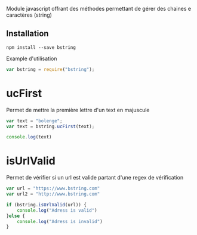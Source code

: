 Module javascript offrant des méthodes permettant de gérer des chaines e caractères (string)

## Installation

`npm install --save bstring`

Example d'utilisation

```js
var bstring = require("bstring");

```

# ucFirst
Permet de mettre la première lettre d'un text en majuscule
```js
var text = "bolenge";
var text = bstring.ucFirst(text);

console.log(text)
```

# isUrlValid
Permet de vérifier si un url est valide partant d'une regex de vérification
```js
var url = "https://www.bstring.com"
var url2 = "http://www.bstring.com"

if (bstring.isUrlValid(url)) {
    console.log("Adress is valid")
}else {
    console.log("Adress is invalid")
}

```